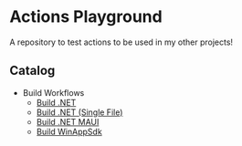 # Actions Playground

A repository to test actions to be used in my other projects!

## Catalog

- Build Workflows
  - [Build .NET](.github/workflows/build-dotnet.yml)
  - [Build .NET (Single File)](.github/workflows/build-dotnet-singlefile.yml)
  - [Build .NET MAUI](.github/workflows/build-maui.yml)
  - [Build WinAppSdk](.github/workflows/build-winappsdk.yml)